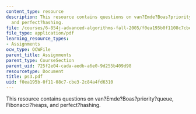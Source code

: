 ```yaml
---
content_type: resource
description: This resource contains questions on van?Emde?Boas?priority?queue, Fibonacci?heaps,
  and perfect?hashing.
file: /courses/6-854j-advanced-algorithms-fall-2005/f0ea195b0f1108c7cbe32c84a4fd6310_ps3.pdf
file_type: application/pdf
learning_resource_types:
- Assignments
ocw_type: OCWFile
parent_title: Assignments
parent_type: CourseSection
parent_uid: 725f2e04-cada-aedb-a6e0-9d255b409d98
resourcetype: Document
title: ps3.pdf
uid: f0ea195b-0f11-08c7-cbe3-2c84a4fd6310
---
```

This resource contains questions on van?Emde?Boas?priority?queue, Fibonacci?heaps, and perfect?hashing.

